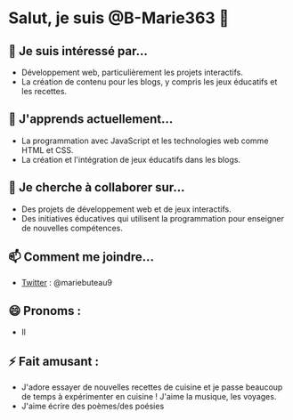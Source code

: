# Salut, je suis @B-Marie363 👋

## 👀 Je suis intéressé par...
- Développement web, particulièrement les projets interactifs.
- La création de contenu pour les blogs, y compris les jeux éducatifs et les recettes.

## 🌱 J'apprends actuellement...
- La programmation avec JavaScript et les technologies web comme HTML et CSS.
- La création et l'intégration de jeux éducatifs dans les blogs.

## 💞️ Je cherche à collaborer sur...
- Des projets de développement web et de jeux interactifs.
- Des initiatives éducatives qui utilisent la programmation pour enseigner de nouvelles compétences.

## 📫 Comment me joindre...
- [Twitter](https://twitter.com/tonprofil) : @mariebuteau9

## 😄 Pronoms : 
- Il 

## ⚡ Fait amusant :
- J'adore essayer de nouvelles recettes de cuisine et je passe beaucoup de temps à expérimenter en cuisine ! J'aime la musique, les voyages.
- J'aime écrire des poèmes/des poésies

